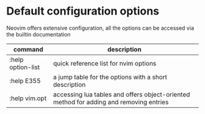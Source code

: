 # Default configuration options

Neovim offers extensive configuration, all the options can be accessed via the builtin documentation

| command           | description                                                                            |
| ----------------- | -------------------------------------------------------------------------------------- |
| :help option-list | quick reference list for nvim options                                                  |
| :help E355        | a jump table for the options with a short description                                  |
| :help vim.opt     | accessing lua tables and offers object-oriented method for adding and removing entries |
